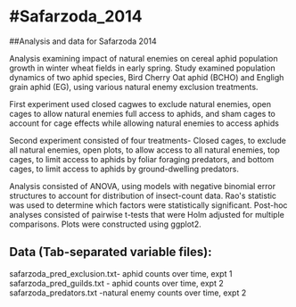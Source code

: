 #Safarzoda_2014
==============

##Analysis and data for Safarzoda 2014

Analysis examining impact of natural enemies on cereal aphid population growth in winter wheat fields in early spring. Study examined population dynamics of two aphid species, Bird Cherry Oat aphid (BCHO) and Engligh grain aphid (EG), using various natural enemy exclusion treatments.

First experiment used closed cagwes to exclude natural enemies, open cages to allow natural enemies full access to aphids, and sham cages to account for cage effects while allowing natural enemies to access aphids

Second experiment consisted of four treatments- Closed cages, to exclude all natural enemies, open plots, to allow access to all natural enemies, top cages, to limit access to aphids by foliar foraging predators, and bottom cages, to limit access to aphids by ground-dwelling predators.

Analysis consisted of ANOVA, using models with negative binomial error structures to account for distribution of insect-count data. Rao's statistic was used to determine which factors were statistically significant. Post-hoc analyses consisted  of pairwise t-tests that were Holm adjusted for multiple comparisons. Plots were constructed using ggplot2.

## Data (Tab-separated variable files): <br>
safarzoda_pred_exclusion.txt- aphid counts over time, expt 1<br>
safarzoda_pred_guilds.txt - aphid counts over time, expt 2<br>
safarzoda_predators.txt -natural enemy counts over time, expt 2<br>
